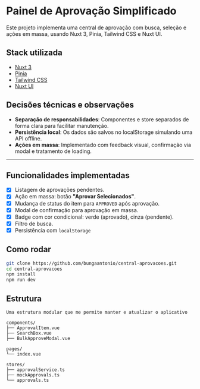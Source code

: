 # Painel de Aprovação Simplificado

Este projeto implementa uma central de aprovação com busca, seleção e ações em massa, usando Nuxt 3, Pinia, Tailwind CSS e Nuxt UI.

## Stack utilizada

- [Nuxt 3](https://nuxt.com/)
- [Pinia](https://pinia.vuejs.org/)
- [Tailwind CSS](https://tailwindcss.com/)
- [Nuxt UI ](https://ui.nuxt.com/)

## Decisões técnicas e observações

- **Separação de responsabilidades**: Componentes e store separados de forma clara para facilitar manutenção.
- **Persistência local**: Os dados são salvos no localStorage simulando uma API offline.
- **Ações em massa**: Implementado com feedback visual, confirmação via modal e tratamento de loading.

---
## Funcionalidades implementadas
- [x] Listagem de aprovações pendentes.
- [x] Ação em massa: botão **"Aprovar Selecionados"**.
- [x] Mudança de status do item para `APPROVED` após aprovação.
- [x] Modal de confirmação para aprovação em massa.
- [x] Badge com cor condicional: verde (aprovado), cinza (pendente).
- [x] Filtro de busca.
- [x] Persistência com `localStorage`
>

## Como rodar

```bash
git clone https://github.com/bungaantonio/central-aprovacoes.git
cd central-aprovacoes
npm install
npm run dev
```

## Estrutura
`Uma estrutura modular que me permite manter e atualizar o aplicativo`
```
components/
├── ApprovalItem.vue
├── SearchBox.vue
├── BulkApproveModal.vue

pages/
└── index.vue

stores/
├── approvalService.ts
├── mockApprovals.ts
└── approvals.ts
```
